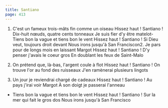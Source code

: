 ```yaml
---
title: Santiano
page: 413
---  
```

1.  C'est un fameux trois-mâts fin comme un oiseau
Hissez haut ! Santiano !
Dix-huit nœuds, quatre cents tonneaux
Je suis fier d'y être matelot- Tiens bon la vague et tiens bon le vent
Hissez haut ! Santiano !
Si Dieu veut, toujours droit devant
Nous irons jusqu'à San Franciscon2. Je pars pour de longs mois en laissant Margot
Hissez haut ! Santiano !
D'y penser j'avais le coeur gros
En doublant les feux de Saint-Malo


3. On prétend que, là-bas, l'argent coule à flot
Hissez haut ! Santiano !
On trouve l'or au fond des ruisseaux
J'en ramènerai plusieurs lingots


4. Un jour je reviendrai chargé de cadeaux
Hissez haut ! Santiano !
Au pays j'irai voir Margot
À son doigt je passerai l'anneau


- Tiens bon la vague et tiens bon le vent
Hissez haut ! Santiano !
Sur la mer qui fait le gros dos
Nous irons jusqu'à San Francisco